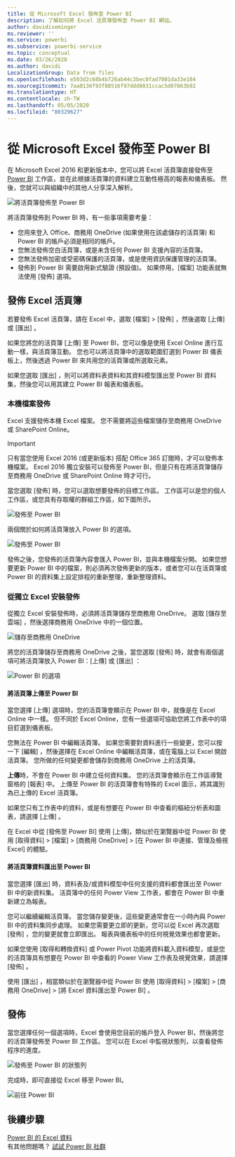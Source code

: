 ```yaml
---
title: 從 Microsoft Excel 發佈至 Power BI
description: 了解如何將 Excel 活頁簿發佈至 Power BI 網站。
author: davidiseminger
ms.reviewer: ''
ms.service: powerbi
ms.subservice: powerbi-service
ms.topic: conceptual
ms.date: 03/26/2020
ms.author: davidi
LocalizationGroup: Data from files
ms.openlocfilehash: e503d2c68b4b726ab44c3bec0fad7001da33e184
ms.sourcegitcommit: 7aa0136f93f88516f97ddd8031ccac5d07863b92
ms.translationtype: HT
ms.contentlocale: zh-TW
ms.lasthandoff: 05/05/2020
ms.locfileid: "80329627"
---
```

# <a name="publish-to-power-bi-from-microsoft-excel"></a>從 Microsoft Excel 發佈至 Power BI
在 Microsoft Excel 2016 和更新版本中，您可以將 Excel 活頁簿直接發佈至 [Power BI](https://powerbi.microsoft.com) 工作區，並在此根據活頁簿的資料建立互動性極高的報表和儀表板。 然後，您就可以與組織中的其他人分享深入解析。

![將活頁簿發佈至 Power BI](media/service-publish-from-excel/pbi_uploadexport2.png)

將活頁簿發佈到 Power BI 時，有一些事項需要考量：

* 您用來登入 Office、商務用 OneDrive (如果使用在該處儲存的活頁簿) 和 Power BI 的帳戶必須是相同的帳戶。
* 您無法發佈空白活頁簿，或是未含任何 Power BI 支援內容的活頁簿。
* 您無法發佈加密或受密碼保護的活頁簿，或是使用資訊保護管理的活頁簿。
* 發佈到 Power BI 需要啟用新式驗證 (預設值)。 如果停用，[檔案] 功能表就無法使用 [發佈] 選項。

## <a name="publish-your-excel-workbook"></a>發佈 Excel 活頁簿
若要發佈 Excel 活頁簿，請在 Excel 中，選取 [檔案]   >  [發佈]  ，然後選取 [上傳]  或 [匯出]  。

如果您將您的活頁簿 [上傳]  至 Power BI，您可以像是使用 Excel Online 進行互動一樣，與活頁簿互動。 您也可以將活頁簿中的選取範圍釘選到 Power BI 儀表板上，然後透過 Power BI 來共用您的活頁簿或所選取元素。

如果您選取 [匯出]  ，則可以將資料表資料和其資料模型匯出至 Power BI 資料集，然後您可以用其建立 Power BI 報表和儀表板。

### <a name="local-file-publishing"></a>本機檔案發佈
Excel 支援發佈本機 Excel 檔案。 您不需要將這些檔案儲存至商務用 OneDrive 或 SharePoint Online。

> [!IMPORTANT]
> 只有當您使用 Excel 2016 (或更新版本) 搭配 Office 365 訂閱時，才可以發佈本機檔案。 Excel 2016 獨立安裝可以發佈至 Power BI，但是只有在將活頁簿儲存至商務用 OneDrive 或 SharePoint Online 時才可行。
> 

當您選取 [發佈]  時，您可以選取想要發佈的目標工作區。 工作區可以是您的個人工作區，或您具有存取權的群組工作區，如下圖所示。

![發佈至 Power BI](media/service-publish-from-excel/pbi_choose_workspace.png)

兩個關於如何將活頁簿放入 Power BI 的選項。

![發佈至 Power BI](media/service-publish-from-excel/pbi_uploadexport3.png)

發佈之後，您發佈的活頁簿內容會匯入 Power BI，並與本機檔案分開。 如果您想要更新 Power BI 中的檔案，則必須再次發佈更新的版本，或者您可以在活頁簿或 Power BI 的資料集上設定排程的重新整理，重新整理資料。

### <a name="publishing-from-a-standalone-excel-installation"></a>從獨立 Excel 安裝發佈
從獨立 Excel 安裝發佈時，必須將活頁簿儲存至商務用 OneDrive。 選取 [儲存至雲端]  ，然後選擇商務用 OneDrive 中的一個位置。

![儲存至商務用 OneDrive](media/service-publish-from-excel/pbi_savetoonedrive2.png)

將您的活頁簿儲存至商務用 OneDrive 之後，當您選取 [發佈]  時，就會有兩個選項可將活頁簿放入 Power BI：[上傳]  或 [匯出]  ：

![Power BI 的選項](media/service-publish-from-excel/pbi_uploadexport2.png)

#### <a name="upload-your-workbook-to-power-bi"></a>將活頁簿上傳至 Power BI
當您選擇 [上傳]  選項時，您的活頁簿會顯示在 Power BI 中，就像是在 Excel Online 中一樣。 但不同於 Excel Online，您有一些選項可協助您將工作表中的項目釘選到儀表板。

您無法在 Power BI 中編輯活頁簿。 如果您需要對資料進行一些變更，您可以按一下 [編輯]  ，然後選擇在 Excel Online 中編輯活頁簿，或在電腦上以 Excel 開啟活頁簿。 您所做的任何變更都會儲存到商務用 OneDrive 上的活頁簿。

**上傳**時，不會在 Power BI 中建立任何資料集。 您的活頁簿會顯示在工作區導覽窗格的 [報表] 中。 上傳至 Power BI 的活頁簿會有特殊的 Excel 圖示，將其識別為已上傳的 Excel 活頁簿。

如果您只有工作表中的資料，或是有想要在 Power BI 中查看的樞紐分析表和圖表，請選擇 [上傳]  。

在 Excel 中從 [發佈至 Power BI] 使用 [上傳]，類似於在瀏覽器中從 Power BI 使用 [取得資料] > [檔案] > [商務用 OneDrive] > [在 Power BI 中連接、管理及檢視 Excel]  的體驗。

#### <a name="export-workbook-data-to-power-bi"></a>將活頁簿資料匯出至 Power BI
當您選擇 [匯出]  時，資料表及/或資料模型中任何支援的資料都會匯出至 Power BI 中的新資料集。 活頁簿中的任何 Power View 工作表，都會在 Power BI 中重新建立為報表。

您可以繼續編輯活頁簿。 當您儲存變更後，這些變更通常會在一小時內與 Power BI 中的資料集同步處理。 如果您需要更立即的更新，您可以從 Excel 再次選取 [發佈]  ，您的變更就會立即匯出。 報表與儀表板中的任何視覺效果也都會更新。

如果您使用 [取得和轉換資料] 或 Power Pivot 功能將資料載入資料模型，或是您的活頁簿具有想要在 Power BI 中查看的 Power View 工作表及視覺效果，請選擇 [發佈]  。

使用 [匯出]  ，相當類似於在瀏覽器中從 Power BI 使用 [取得資料] > [檔案] > [商務用 OneDrive] > [將 Excel 資料匯出至 Power BI]  。

## <a name="publishing"></a>發佈
當您選擇任何一個選項時，Excel 會使用您目前的帳戶登入 Power BI，然後將您的活頁簿發佈至 Power BI 工作區。 您可以在 Excel 中監視狀態列，以查看發佈程序的進度。

![發佈至 Power BI 的狀態列](media/service-publish-from-excel/pbi_publishingstatus.png)

完成時，即可直接從 Excel 移至 Power BI。

![前往 Power BI](media/service-publish-from-excel/pbi_gotopbi.png)

## <a name="next-steps"></a>後續步驟
[Power BI 的 Excel 資料](service-excel-workbook-files.md)  
有其他問題嗎？ [試試 Power BI 社群](https://community.powerbi.com/)

